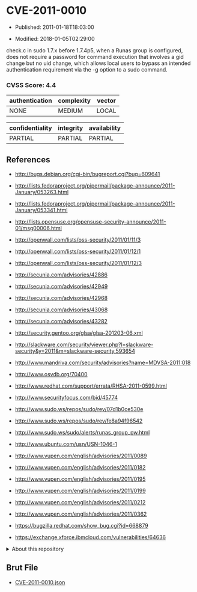 # CVE-2011-0010

- Published: 2011-01-18T18:03:00

- Modified: 2018-01-05T02:29:00

check.c in sudo 1.7.x before 1.7.4p5, when a Runas group is configured, does not require a password for command execution that involves a gid change but no uid change, which allows local users to bypass an intended authentication requirement via the -g option to a sudo command.

### CVSS Score: **4.4**

| authentication | complexity | vector |
| --- | --- | --- |
| NONE | MEDIUM | LOCAL |

| confidentiality | integrity | availability |
| --- | --- | --- |
| PARTIAL | PARTIAL | PARTIAL |

## References

* http://bugs.debian.org/cgi-bin/bugreport.cgi?bug=609641

* http://lists.fedoraproject.org/pipermail/package-announce/2011-January/053263.html

* http://lists.fedoraproject.org/pipermail/package-announce/2011-January/053341.html

* http://lists.opensuse.org/opensuse-security-announce/2011-01/msg00006.html

* http://openwall.com/lists/oss-security/2011/01/11/3

* http://openwall.com/lists/oss-security/2011/01/12/1

* http://openwall.com/lists/oss-security/2011/01/12/3

* http://secunia.com/advisories/42886

* http://secunia.com/advisories/42949

* http://secunia.com/advisories/42968

* http://secunia.com/advisories/43068

* http://secunia.com/advisories/43282

* http://security.gentoo.org/glsa/glsa-201203-06.xml

* http://slackware.com/security/viewer.php?l=slackware-security&y=2011&m=slackware-security.593654

* http://www.mandriva.com/security/advisories?name=MDVSA-2011:018

* http://www.osvdb.org/70400

* http://www.redhat.com/support/errata/RHSA-2011-0599.html

* http://www.securityfocus.com/bid/45774

* http://www.sudo.ws/repos/sudo/rev/07d1b0ce530e

* http://www.sudo.ws/repos/sudo/rev/fe8a94f96542

* http://www.sudo.ws/sudo/alerts/runas_group_pw.html

* http://www.ubuntu.com/usn/USN-1046-1

* http://www.vupen.com/english/advisories/2011/0089

* http://www.vupen.com/english/advisories/2011/0182

* http://www.vupen.com/english/advisories/2011/0195

* http://www.vupen.com/english/advisories/2011/0199

* http://www.vupen.com/english/advisories/2011/0212

* http://www.vupen.com/english/advisories/2011/0362

* https://bugzilla.redhat.com/show_bug.cgi?id=668879

* https://exchange.xforce.ibmcloud.com/vulnerabilities/64636

<details>
<summary>About this repository</summary> 

  This repository is part of the project [Live Hack CVE](https://github.com/Live-Hack-CVE). Main website can be found [www.live-hack.org](https://www.live-hack.org) 
  
  Made by [Sn0wAlice](https://github.com/Sn0wAlice) for the people that care about security and need to have a feed of the latest CVEs. Hope you enjoy it, don't forget to star the repo and follow me on [Twitter](https://twitter.com/Sn0wAlice) and [Github](https://github.com/Sn0wAlice). And that is my [personnal website](https://www.alice-snow.me/)

  - [Home Page](https://github.com/Live-Hack-CVE)
  - [Framework](https://github.com/Live-Hack-CVE/cve-framework)
  - [CVE database](https://github.com/Live-Hack-CVE/full_database)
  - [Changelog](https://github.com/Live-Hack-CVE/Changelog)
</details>

## Brut File

* [CVE-2011-0010.json](https://raw.githubusercontent.com/Live-Hack-CVE/full_database/main/cves/2011/CVE-2011-0010.json)


